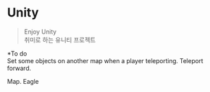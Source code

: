 # Unity   
> Enjoy Unity      
> 취미로 하는 유니티 프로젝트   
 
*To do      
 Set some objects on another map when a player teleporting.
 Teleport forward.
 
 Map.
 Eagle

